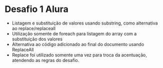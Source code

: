 # Desafio 1 Alura

   - Listagem e substituição de valores usando substring, como alternativa ao replace/replaceall
   - Utilização somente de foreach para listagem do array com a substituição dos valores
   - Alternativa ao código adicionado ao final do documento usando ReplaceAll
   - Replace foi utilizado somente uma vez para troca da acentuação, atendendo as regras do desafio.
